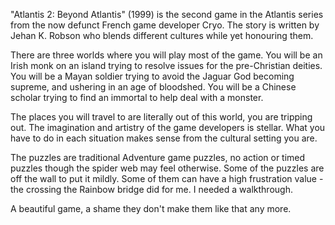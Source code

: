 "Atlantis 2: Beyond Atlantis" (1999) is the second game in the Atlantis series from the now defunct French game developer Cryo.  The story is written by Jehan K. Robson who blends different cultures while yet
honouring them.

There are three worlds where you will play most of the game. You will be an Irish monk on an island trying to resolve
issues for the pre-Christian deities. You will be a Mayan soldier trying to avoid the Jaguar God becoming
supreme, and ushering in an age of bloodshed. You will be a Chinese scholar trying to find an immortal to help 
deal with a monster.

The places you will travel to are literally out of this world, you are tripping out. The imagination and
artistry of the game developers is stellar. What you have to do in each situation makes sense from the
cultural setting you are.

The puzzles are traditional Adventure game puzzles, no action or timed puzzles though the spider web
may feel otherwise. Some of the puzzles are off the wall to put it mildly. Some of them can have a high
frustration value - the crossing the Rainbow bridge did for me. I needed a walkthrough.

A beautiful game, a shame they don't make them like that any more.
